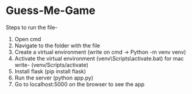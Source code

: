 # Guess-Me-Game

Steps to run the file-

1. Open cmd
2. Navigate to the folder with the file 
3. Create a virtual environment (write on cmd -> Python -m venv venv)
4. Activate the virtual environment (venv\Scripts\activate.bat) for mac write- (venv/Scripts/activate)
5. Install flask (pip install flask)
6. Run the server (python app.py)
7. Go to localhost:5000 on the browser to see the app
